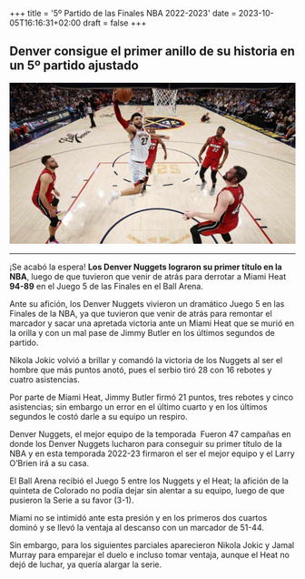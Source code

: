 +++
title = '5º Partido de las Finales NBA 2022-2023'
date = 2023-10-05T16:16:31+02:00
draft = false
+++

## Denver consigue el primer anillo de su historia en un 5º partido ajustado
![quinto_partido](static/images/partido5.jpg)
***
¡Se acabó la espera! **Los Denver Nuggets lograron su primer título en la NBA**, luego de que tuvieron que venir de atrás para derrotar a Miami Heat **94-89** en el Juego 5 de las Finales en el Ball Arena.

Ante su afición, los Denver Nuggets vivieron un dramático Juego 5 en las Finales de la NBA, ya que tuvieron que venir de atrás para remontar el marcador y sacar una apretada victoria ante un Miami Heat que se murió en la orilla y con un mal pase de Jimmy Butler en los últimos segundos de partido.

Nikola Jokic volvió a brillar y comandó la victoria de los Nuggets al ser el hombre que más puntos anotó, pues el serbio tiró 28 con 16 rebotes y cuatro asistencias.

Por parte de Miami Heat, Jimmy Butler firmó 21 puntos, tres rebotes y cinco asistencias; sin embargo un error en el último cuarto y en los últimos segundos le costó darle a su equipo un respiro.

Denver Nuggets, el mejor equipo de la temporada
​
Fueron 47 campañas en donde los Denver Nuggets lucharon para conseguir su primer título de la NBA y en esta temporada 2022-23 firmaron el ser el mejor equipo y el Larry O’Brien irá a su casa.

El Ball Arena recibió el Juego 5 entre los Nuggets y el Heat; la afición de la quinteta de Colorado no podía dejar sin alentar a su equipo, luego de que pusieron la Serie a su favor (3-1).

Miami no se intimidó ante esta presión y en los primeros dos cuartos dominó y se llevó la ventaja al descanso con un marcador de 51-44.

Sin embargo, para los siguientes parciales aparecieron Nikola Jokic y Jamal Murray para emparejar el duelo e incluso tomar ventaja, aunque el Heat no dejó de luchar, ya quería alargar la serie.


